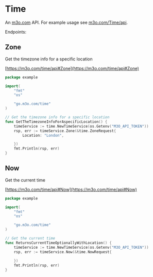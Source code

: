 # Time

An [m3o.com](https://m3o.com) API. For example usage see [m3o.com/Time/api](https://m3o.com/Time/api).

Endpoints:

## Zone

Get the timezone info for a specific location


[https://m3o.com/time/api#Zone](https://m3o.com/time/api#Zone)

```go
package example

import(
	"fmt"
	"os"

	"go.m3o.com/time"
)

// Get the timezone info for a specific location
func GetTheTimezoneInfoForAspecificLocation() {
	timeService := time.NewTimeService(os.Getenv("M3O_API_TOKEN"))
	rsp, err := timeService.Zone(&time.ZoneRequest{
		Location: "London",

	})
	fmt.Println(rsp, err)
}
```
## Now

Get the current time


[https://m3o.com/time/api#Now](https://m3o.com/time/api#Now)

```go
package example

import(
	"fmt"
	"os"

	"go.m3o.com/time"
)

// Get the current time
func ReturnsCurrentTimeOptionallyWithLocation() {
	timeService := time.NewTimeService(os.Getenv("M3O_API_TOKEN"))
	rsp, err := timeService.Now(&time.NowRequest{
		
	})
	fmt.Println(rsp, err)
}
```
